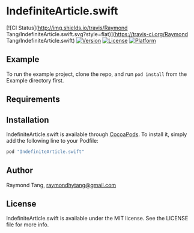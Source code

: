 # IndefiniteArticle.swift

[![CI Status](http://img.shields.io/travis/Raymond Tang/IndefiniteArticle.swift.svg?style=flat)](https://travis-ci.org/Raymond Tang/IndefiniteArticle.swift)
[![Version](https://img.shields.io/cocoapods/v/IndefiniteArticle.swift.svg?style=flat)](http://cocoapods.org/pods/IndefiniteArticle.swift)
[![License](https://img.shields.io/cocoapods/l/IndefiniteArticle.swift.svg?style=flat)](http://cocoapods.org/pods/IndefiniteArticle.swift)
[![Platform](https://img.shields.io/cocoapods/p/IndefiniteArticle.swift.svg?style=flat)](http://cocoapods.org/pods/IndefiniteArticle.swift)

## Example

To run the example project, clone the repo, and run `pod install` from the Example directory first.

## Requirements

## Installation

IndefiniteArticle.swift is available through [CocoaPods](http://cocoapods.org). To install
it, simply add the following line to your Podfile:

```ruby
pod "IndefiniteArticle.swift"
```

## Author

Raymond Tang, raymondhytang@gmail.com

## License

IndefiniteArticle.swift is available under the MIT license. See the LICENSE file for more info.
